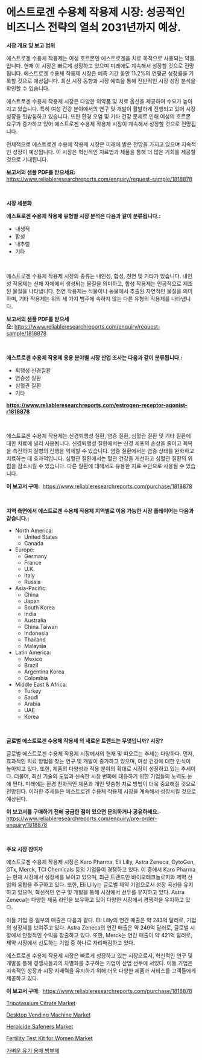 <p><h1>에스트로겐 수용체 작용제 시장: 성공적인 비즈니스 전략의 열쇠 2031년까지 예상.</h1></p><p><strong>시장 개요 및 보고 범위</strong></p>
<p><p>에스트로겐 수용체 작용제는 여성 호르몬인 에스트로겐을 치료 목적으로 사용되는 약물입니다. 현재 이 시장은 빠르게 성장하고 있으며 미래에도 계속해서 성장할 것으로 전망됩니다. 에스트로겐 수용체 작용제 시장은 예측 기간 동안 11.2%의 연평균 성장률을 기록할 것으로 예상됩니다. 최신 시장 동향과 시장 예측을 통해 전반적인 시장 성장 분석을 확인할 수 있습니다. </p><p>에스트로겐 수용체 작용제 시장은 다양한 의약품 및 치료 옵션을 제공하여 수요가 높아지고 있습니다. 특히 여성 건강 분야에서의 연구 및 개발이 활발하게 진행되고 있어 시장 성장을 뒷받침하고 있습니다. 또한 환경 오염 및 기타 건강 문제로 인해 여성의 호르몬 요구가 증가하고 있어 에스트로겐 수용체 작용제 시장이 계속해서 성장할 것으로 전망됩니다.</p><p>전체적으로 에스트로겐 수용체 작용제 시장은 미래에 밝은 전망을 가지고 있으며 지속적인 성장이 예상됩니다. 이 시장은 혁신적인 치료법과 제품을 통해 더 많은 기회를 제공할 것으로 기대됩니다.</p></p>
<p><strong>보고서의 샘플 PDF를 받으세요:</strong> <a href="https://www.reliableresearchreports.com/enquiry/request-sample/1818878">https://www.reliableresearchreports.com/enquiry/request-sample/1818878</a></p>
<p>&nbsp;</p>
<p><strong>시장 세분화</strong></p>
<p><strong>에스트로겐 수용체 작용제 유형별 시장 분석은 다음과 같이 분류됩니다.:</strong></p>
<p><ul><li>내생적</li><li>합성</li><li>내추럴</li><li>기타</li></ul></p>
<p>&nbsp;</p>
<p><p>에스트로겐 수용체 작용제 시장의 종류는 내인성, 합성, 천연 및 기타가 있습니다. 내인성 작용제는 신체 자체에서 생성되는 물질을 의미하고, 합성 작용제는 인공적으로 제조된 물질을 나타냅니다. 천연 작용제는 식물이나 동물에서 추출된 자연적인 물질을 의미하며, 기타 작용제는 위의 세 가지 범주에 속하지 않는 다른 유형의 작용제를 나타냅니다.</p></p>
<p><strong>보고서의 샘플 PDF를 받으세요:</strong>&nbsp;<a href="https://www.reliableresearchreports.com/enquiry/request-sample/1818878">https://www.reliableresearchreports.com/enquiry/request-sample/1818878</a></p>
<p>&nbsp;</p>
<p><strong> 에스트로겐 수용체 작용제 응용 분야별 시장 산업 조사는 다음과 같이 분류됩니다.:</strong></p>
<p><ul><li>퇴행성 신경질환</li><li>염증성 질환</li><li>심혈관 질환</li><li>기타</li></ul></p>
<p><strong><a href="https://www.reliableresearchreports.com/estrogen-receptor-agonist-r1818878">https://www.reliableresearchreports.com/estrogen-receptor-agonist-r1818878</a></strong></p>
<p>&nbsp;</p>
<p><p>에스트로겐 수용체 작용제는 신경퇴행성 질환, 염증 질환, 심혈관 질환 및 기타 질환에 대한 치료에 널리 사용됩니다. 신경퇴행성 질환에서는 신경 세포의 손상을 줄이고 회복을 촉진하여 질병의 진행을 억제할 수 있습니다. 염증 질환에서는 염증 상태를 완화하고 치료하는 데 효과적입니다. 심혈관 질환에서는 혈관 건강을 개선하고 심혈관 질환의 위험을 감소시킬 수 있습니다. 다른 질환에 대해서도 유용한 치료 수단으로 사용될 수 있습니다.</p></p>
<p><strong>이 보고서 구매:</strong>&nbsp; <a href="https://www.reliableresearchreports.com/purchase/1818878">https://www.reliableresearchreports.com/purchase/1818878</a></p>
<p>&nbsp;</p>
<p><strong>지역 측면에서 에스트로겐 수용체 작용제 지역별로 이용 가능한 시장 플레이어는 다음과 같습니다.:</strong></p>
<p><ul>
    <li>
        North America:
        <ul>
            <li>United States</li>
            <li>Canada</li>
        </ul>
    </li>
    <li>
        Europe:
        <ul>
            <li>Germany</li>
            <li>France</li>
            <li>U.K.</li>
            <li>Italy</li>
            <li>Russia</li>
        </ul>
    </li>
    <li>
        Asia-Pacific:
        <ul>
            <li>China</li>
            <li>Japan</li>
            <li>South Korea</li>
            <li>India</li>
            <li>Australia</li>
            <li>China Taiwan</li>
            <li>Indonesia</li>
            <li>Thailand</li>
            <li>Malaysia</li>
        </ul>
    </li>
    <li>
        Latin America:
        <ul>
            <li>Mexico</li>
            <li>Brazil</li>
            <li>Argentina Korea</li>
            <li>Colombia</li>
        </ul>
    </li>
    <li>
        Middle East & Africa:
        <ul>
            <li>Turkey</li>
            <li>Saudi</li>
            <li>Arabia</li>
            <li>UAE</li>
            <li>Korea</li>
        </ul>
    </li>
    </ul></p>
<p>&nbsp;</p>
<p><strong>글로벌 에스트로겐 수용체 작용제 의 새로운 트렌드는 무엇입니까? 시장?</strong></p>
<p><p>글로벌 에스트로겐 수용체 작용제 시장에서의 현재 및 떠오르는 추세는 다양하다. 먼저, 효과적인 치료 방법을 찾는 연구 및 개발이 증가하고 있으며, 여성 건강에 대한 인식이 높아지고 있다. 또한, 제품의 다양성과 적용 분야의 확대로 시장이 성장하고 있는 추세이다. 더불어, 최신 기술의 도입과 신속한 시장 변화에 대응하기 위한 기업들의 노력도 눈에 띈다. 미래에는 환경 친화적인 제품과 개인 맞춤형 치료 방법이 더욱 중요해질 것으로 전망된다. 이러한 추세들은 에스트로겐 수용체 작용제 시장을 계속해서 성장시킬 것으로 예상된다.</p></p>
<p><strong>이 보고서를 구매하기 전에 궁금한 점이 있으면 문의하거나 공유하세요.</strong>- <a href="https://www.reliableresearchreports.com/enquiry/pre-order-enquiry/1818878">https://www.reliableresearchreports.com/enquiry/pre-order-enquiry/1818878</a></p>
<p>&nbsp;</p>
<p><strong>주요 시장 참여자</strong></p>
<p><p>에스트로겐 수용체 작용제 시장은 Karo Pharma, Eli Lilly, Astra Zeneca, CytoGen, GTx, Merck, TCI Chemicals 등의 기업들이 경쟁하고 있다. 이 중에서 Karo Pharma는 현재 시장에서 성장세를 보이고 있으며, 최근 트렌드인 바이오테크놀로지와 제약 산업의 융합을 추구하고 있다. 또한, Eli Lilly는 글로벌 제약 기업으로서 성장 곡선을 유지하고 있으며, 혁신적인 연구 및 개발을 통해 시장에서 선두를 유지하고 있다. Astra Zeneca는 다양한 제품 라인을 보유하고 있어 다양한 시장에서 경쟁력을 유지하고 있다.</p><p>이들 기업 중 일부의 매출은 다음과 같다. Eli Lilly의 연간 매출은 약 243억 달러로, 기업의 성장세를 보여주고 있다. Astra Zeneca의 연간 매출은 약 249억 달러로, 글로벌 시장에서 안정적인 수익을 창출하고 있다. 또한, Merck는 연간 매출이 약 421억 달러로, 제약 시장에서 선도하는 기업 중 하나로 자리매김하고 있다.</p><p>에스트로겐 수용체 작용제 시장은 빠르게 성장하고 있는 시장으로서, 혁신적인 연구 및 개발을 통해 경쟁사들과의 차별화를 추구하는 기업이 산업 선두에 서있다. 이들 기업은 지속적인 성장과 시장 지배력을 유지하기 위해 더욱 다양한 제품과 서비스를 고객들에게 제공하고 있다.</p></p>
<p><strong>이 보고서 구매:</strong>&nbsp;&nbsp;<a href="https://www.reliableresearchreports.com/purchase/1818878">https://www.reliableresearchreports.com/purchase/1818878</a></p>
<p><p><a href="https://issuu.com/reportprime-2/docs/tripotassium-citrate-market-size-2030.pptx">Tripotassium Citrate Market</a></p><p><a href="https://github.com/jerrycopelandthomaswsqd8q/Market-Research-Report-List-2/blob/main/desktop-vending-machine-market.md">Desktop Vending Machine Market</a></p><p><a href="https://issuu.com/reportprime-2/docs/herbicide-safeners-market-size-2030.pptx">Herbicide Safeners Market</a></p><p><a href="https://automatic-knee-4c7.notion.site/Fertility-Test-Kit-for-Women-Market-Size-Market-Outlook-and-Market-Forecast-2024-to-2031-7e1140b36e804e74875d8f5f7390b33d">Fertility Test Kit for Women Market</a></p><p><a href="https://github.com/nuekbpymrrz5/Market-Research-Report-List-1/blob/main/198033229352.md">가벼운 유기 용매 방부제</a></p></p>